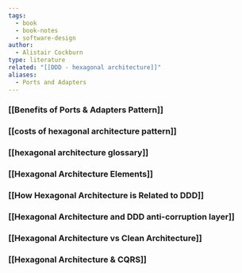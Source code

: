 ```yaml
---
tags:
  - book
  - book-notes
  - software-design
author:
  - Alistair Cockburn
type: literature
related: "[[DDD - hexagonal architecture]]"
aliases:
  - Ports and Adapters
---
```

### [[Benefits of Ports & Adapters Pattern]]

### [[costs of hexagonal architecture pattern]]

### [[hexagonal architecture glossary]] 

### [[Hexagonal Architecture Elements]]

### [[How Hexagonal Architecture is Related to DDD]]

### [[Hexagonal Architecture and DDD anti-corruption layer]]

### [[Hexagonal Architecture vs Clean Architecture]]

### [[Hexagonal Architecture & CQRS]]

